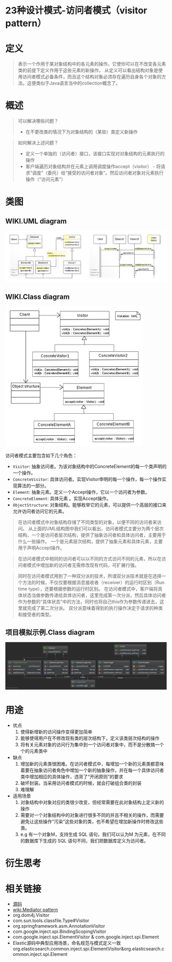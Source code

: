 
# 23种设计模式-访问者模式（visitor pattern）

# 定义
>表示一个作用于某对象结构中的各元素的操作。它使你可以在不改变各元素类的前提下定义作用于这些元素的新操作。
从定义可以看出结构对象是使用访问者模式必备条件，而且这个结构对象必须存在遍历自身各个对象的方法。这便类似于Java语言当中的collection概念了。

# 概述
>可以解决哪些问题？
>* 在不更改类的情况下为对象结构的（某些）类定义新操作

>如何解决上述问题？
>* 定义一个单独的（访问者）接口，该接口实现对对象结构的元素执行的操作
>* 客户端遍历对象结构并在元素上调用调度操作accept（visitor） - 将请求“调度”（委托）给“接受的访问者对象”。然后访问者对象对元素执行操作（“访问元素”）


# 类图
## WIKI.UML diagram
![UML diagram](../doc/wiki-uml/wiki.visitor.uml.jpg)
## WIKI.Class diagram
![Class diagram](../doc/wiki-uml/wiki.visitor.class_diagram.png)

访问者模式主要包含如下几个角色：
* ``Visitor``: 抽象访问者。为该对象结构中的ConcreteElement的每一个类声明的一个操作。
* ``ConcreteVisitor``: 具体访问者。实现Visitor申明的每一个操作，每一个操作实现算法的一部分。
* ``Element``: 抽象元素。定义一个Accept操作，它以一个访问者为参数。
* ``ConcreteElement``: 具体元素 。实现Accept操作。
* ``ObjectStructure``: 对象结构。能够枚举它的元素，可以提供一个高层的接口来允许访问者访问它的元素。

> 在访问者模式中对象结构存储了不同类型的对象，以便不同的访问者来访问。
> 从上面的UML结构图中我们可以看出，访问者模式主要分为两个层次结构，一个是访问者层次结构，提供了抽象访问者和具体访问者，主要用于什么一些操作。
> 一个是元素层次结构，提供了抽象元素和具体元素，主要用于声明Accept操作。

> 在访问者模式中相同的访问者可以以不同的方式访问不同的元素，所以在访问者模式中增加新的访问者无需修改现有代码，可扩展行强。

> 同时在访问者模式用到了一种双分派的技术，所谓双分派技术就是在选择一个方法的时候，不仅仅要根据消息接收者（receiver）的运行时区别（Run time type），还要根据参数的运行时区别。
> 在访问者模式中，客户端将具体状态当做参数传递给具体访问者，这里完成第一次分派，然后具体访问者作为参数的“具体状态”中的方法，同时也将自己this作为参数传递进去，这里就完成了第二次分派。
> 双分派意味着得到的执行操作决定于请求的种类和接受者的类型。

## 项目模拟示例.Class diagram
![Class diagram](../doc/project-uml/visitor.class_diagram.png)

# 用途
* 优点
    1. 使得新增新的访问操作变得更加简单
    2. 能够使得用户在不修改现有类的层次结构下，定义该类层次结构的操作
    3. 将有关元素对象的访问行为集中到一个访问者对象中，而不是分散搞一个个的元素类中
* 缺点
    1. 增加新的元素类很困难。在访问者模式中，每增加一个新的元素类都意味着要在抽象访问者角色中增加一个新的抽象操作，并在每一个具体访问者类中增加相应的具体操作，违背了“开闭原则”的要求
    2. 破坏封装。当采用访问者模式的时候，就会打破组合类的封装
    3. 难理解
* 适用场景
    1. 对象结构中对象对应的类很少改变，但经常需要在此对象结构上定义新的操作
    2. 需要对一个对象结构中的对象进行很多不同的并且不相关的操作，而需要避免让这些操作“污染”这些对象的类，也不希望在增加新操作时修改这些类。
    3. e.g 有一个对象M，支持生成 SQL 语句，我们可以认为M 为元素，在不同的数据库下生成的 SQL 语句不同，我们把数据库定义为访问者。

# 衍生思考

# 相关链接
* [源码](https://github.com/GourdErwa/java-advanced/tree/master/design-patterns/patterns-visitor)
* [wiki.Mediator pattern](https://en.wikipedia.org/wiki/visitor_pattern)
* org.dom4j.Visitor
* com.sun.tools.classfile.Type#Visitor
* org.springframework.asm.AnnotationVisitor
* com.google.inject.spi.BindingScopingVisitor
* com.google.inject.spi.ElementVisitor<V> & com.google.inject.spi.Element
* Elastic源码中典型应用场景，命名规范与模式定义一致 org.elasticsearch.common.inject.spi.ElementVisitor&org.elasticsearch.common.inject.spi.Element
